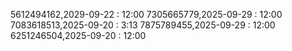 5612494162,2029-09-22 : 12:00
7305665779,2025-09-29 : 12:00
7083618513,2025-09-20 : 3:13
7875789455,2025-09-29 : 12:00
6251246504,2025-09-20 : 12:00
